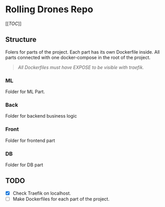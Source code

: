 # Rolling Drones Repo

[[_TOC_]]

## Structure

Folers for parts of the project. Each part has its own Dockerfile inside. All parts connected with one docker-compose in the root of the project.

> _All Dockerfiles must have EXPOSE <PORT> to be visible with traefik._

### ML

Folder for ML Part.

### Back

Folder for backend business logic

### Front

Folder for frontend part

### DB

Folder for DB part

## TODO

- [X] Check Traefik on localhost.
- [ ] Make Dockerfiles for each part of the project.
